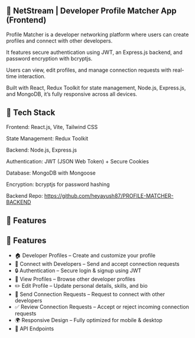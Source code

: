 ## 💼 NetStream | Developer Profile Matcher App (Frontend)

Profile Matcher is a developer networking platform where users can create profiles and connect with other developers.

It features secure authentication using JWT, an Express.js backend, and password encryption with bcryptjs.

Users can view, edit profiles, and manage connection requests with real-time interaction.

Built with React, Redux Toolkit for state management, Node.js, Express.js, and MongoDB, it’s fully responsive across all devices.

## 🚀 Tech Stack
Frontend: React.js, Vite, Tailwind CSS

State Management: Redux Toolkit

Backend: Node.js, Express.js

Authentication: JWT (JSON Web Token) + Secure Cookies

Database: MongoDB with Mongoose

Encryption: bcryptjs for password hashing

Backend Repo: https://github.com/heyayush87/PROFILE-MATCHER-BACKEND

## 📌 Features
## 🚀 Features

- 🏠 Developer Profiles – Create and customize your profile  
- 🤝 Connect with Developers – Send and accept connection requests  
- 🔒 Authentication – Secure login & signup using JWT  
- 👀 View Profiles – Browse other developer profiles  
- ✏️ Edit Profile – Update personal details, skills, and bio  
- 📩 Send Connection Requests – Request to connect with other developers  
- ✅ Review Connection Requests – Accept or reject incoming connection requests  
- 🌍 Responsive Design – Fully optimized for mobile & desktop  
- 🔧 API Endpoints



